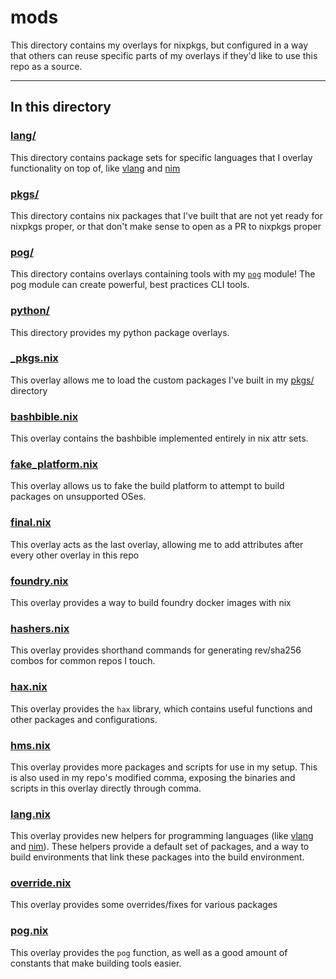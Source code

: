 # mods

This directory contains my overlays for nixpkgs, but configured in a way that others can reuse specific parts of my overlays if they'd like to use this repo as a source.

---

## In this directory

### [lang/](./lang/)

This directory contains package sets for specific languages that I overlay functionality on top of, like [vlang](https://vlang.io/) and [nim](https://nim-lang.org)

### [pkgs/](./pkgs/)

This directory contains nix packages that I've built that are not yet ready for nixpkgs proper, or that don't make sense to open as a PR to nixpkgs proper

### [pog/](./pog/)

This directory contains overlays containing tools with my [`pog`](./pog.nix) module! The pog module can create powerful, best practices CLI tools.

### [python/](./python/)

This directory provides my python package overlays.

### [\_pkgs.nix](./_pkgs.nix)

This overlay allows me to load the custom packages I've built in my [pkgs/](../pkgs/) directory

### [bashbible.nix](./bashbible.nix)

This overlay contains the bashbible implemented entirely in nix attr sets.

### [fake_platform.nix](./fake_platform.nix)

This overlay allows us to fake the build platform to attempt to build packages on unsupported OSes.

### [final.nix](./final.nix)

This overlay acts as the last overlay, allowing me to add attributes after every other overlay in this repo

### [foundry.nix](./foundry.nix)

This overlay provides a way to build foundry docker images with nix

### [hashers.nix](./hashers.nix)

This overlay provides shorthand commands for generating rev/sha256 combos for common repos I touch.

### [hax.nix](./hax.nix)

This overlay provides the `hax` library, which contains useful functions and other packages and configurations.

### [hms.nix](./hms.nix)

This overlay provides more packages and scripts for use in my setup. This is also used in my repo's modified comma, exposing the binaries and scripts in this overlay directly through comma.

### [lang.nix](./lang.nix)

This overlay provides new helpers for programming languages (like [vlang](https://vlang.io/) and [nim](https://nim-lang.org)). These helpers provide a default set of packages, and a way to build environments that link these packages into the build environment.

### [override.nix](./override.nix)

This overlay provides some overrides/fixes for various packages

### [pog.nix](./pog.nix)

This overlay provides the `pog` function, as well as a good amount of constants that make building tools easier.
